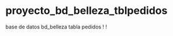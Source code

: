 # proyecto_bd_belleza_tblpedidos
base de datos bd_belleza tabla pedidos
! [ ](https://github.com/GonzalezBGA128/proyecto_bd_belleza_tblpedidos/blob/c526cbbcd9974bcac4972d3067f72834bd468ec5/imagen%201.png)
! [ ](https://github.com/GonzalezBGA128/proyecto_bd_belleza_tblpedidos/blob/67daa2782d70a4f71c872ac3a5ab6c6627e93267/imagen%202.png)
